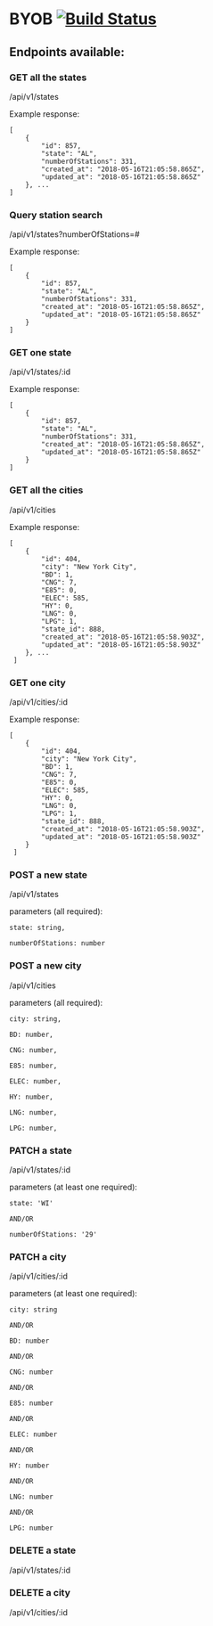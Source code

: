 # BYOB [![Build Status](https://travis-ci.org/CharlesY712/BYOB.svg?branch=master)](https://travis-ci.org/CharlesY712/BYOB)


## Endpoints available: 
### GET all the states
/api/v1/states

Example response:
```
[
    {
        "id": 857,
        "state": "AL",
        "numberOfStations": 331,
        "created_at": "2018-05-16T21:05:58.865Z",
        "updated_at": "2018-05-16T21:05:58.865Z"
    }, ...
]
```

### Query station search
/api/v1/states?numberOfStations=#

Example response:
```
[
    {
        "id": 857,
        "state": "AL",
        "numberOfStations": 331,
        "created_at": "2018-05-16T21:05:58.865Z",
        "updated_at": "2018-05-16T21:05:58.865Z"
    }
]
```
### GET one state
/api/v1/states/:id

Example response:
```
[
    {
        "id": 857,
        "state": "AL",
        "numberOfStations": 331,
        "created_at": "2018-05-16T21:05:58.865Z",
        "updated_at": "2018-05-16T21:05:58.865Z"
    }
]
```
### GET all the cities
/api/v1/cities

Example response:
```
[
    {
        "id": 404,
        "city": "New York City",
        "BD": 1,
        "CNG": 7,
        "E85": 0,
        "ELEC": 585,
        "HY": 0,
        "LNG": 0,
        "LPG": 1,
        "state_id": 888,
        "created_at": "2018-05-16T21:05:58.903Z",
        "updated_at": "2018-05-16T21:05:58.903Z"
    }, ...
 ]
```
### GET one city
/api/v1/cities/:id

Example response:
```
[
    {
        "id": 404,
        "city": "New York City",
        "BD": 1,
        "CNG": 7,
        "E85": 0,
        "ELEC": 585,
        "HY": 0,
        "LNG": 0,
        "LPG": 1,
        "state_id": 888,
        "created_at": "2018-05-16T21:05:58.903Z",
        "updated_at": "2018-05-16T21:05:58.903Z"
    }
 ]
```
### POST a new state
/api/v1/states

parameters (all required): 

    state: string,
  
    numberOfStations: number
  

### POST a new city
/api/v1/cities

parameters (all required):
 
    city: string,
 
    BD: number,
 
    CNG: number,
 
    E85: number,
 
    ELEC: number,
 
    HY: number,
 
    LNG: number,
 
    LPG: number,

### PATCH a state 
/api/v1/states/:id

parameters (at least one required):
  
    state: 'WI'
  
    AND/OR
  
    numberOfStations: '29'    

### PATCH a city
/api/v1/cities/:id

parameters (at least one required):
   
    city: string
   
    AND/OR
   
    BD: number
   
    AND/OR
   
    CNG: number
   
    AND/OR
   
    E85: number
   
    AND/OR
   
    ELEC: number
   
    AND/OR
   
    HY: number
   
    AND/OR
   
    LNG: number
   
    AND/OR
   
    LPG: number

### DELETE a state
/api/v1/states/:id

### DELETE a city
/api/v1/cities/:id

